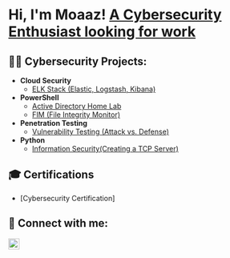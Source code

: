 <h1>Hi, I'm Moaaz! <a href="https://www.linkedin.com/in/moaaz-niazi-4889ba182/">A Cybersecurity Enthusiast looking for work</a>

<h2>👨‍💻 Cybersecurity Projects:</h2>

- <b>Cloud Security</b>
  - [ELK Stack (Elastic, Logstash, Kibana)](https://github.com/moaazcybertest/ELK-Stack-Project)
- <b>PowerShell</b>
  - [Active Directory Home Lab]()
  - [FIM (File Integrity Monitor)](https://github.com/moaazcybertest/Powershell-Integrity-FIM)
- <b>Penetration Testing</b>
  - [Vulnerability Testing (Attack vs. Defense)](https://github.com/moaazcybertest/Red-Team-vs.-Blue-Team)
- <b>Python</b>
  - [Information Security(Creating a TCP Server)]()

<h2>🎓 Certifications</h2>

- [Cybersecurity Certification]

<h2> 🤳 Connect with me:</h2>

[<img align="left" alt="JoshMadakor | LinkedIn" width="22px" src="https://cdn.jsdelivr.net/npm/simple-icons@v3/icons/linkedin.svg" />][linkedin]

[linkedin]: https://www.linkedin.com/in/moaaz-niazi-4889ba182/

<!--
**joshmadakor1/joshmadakor1** is a ✨ _special_ ✨ repository because its `README.md` (this file) appears on your GitHub profile.

Here are some ideas to get you started:

- 🔭 I’m currently working on a penetration testing project
- 🌱 I’m currently learning information security with helmetjs
- 🤔 I’m looking for help with findings ways to improve my cybersecurity knowledge
- 💬 Ask me about my favorite historical places
- 📫 How to reach me: moaazkniazi@gmail.com
- 😄 Pronouns: He/Him
- ⚡ Fun fact: The Mona Lisa has no eyebrows.
-->
